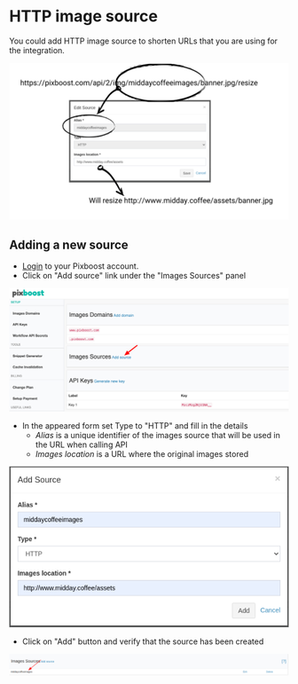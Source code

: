 # HTTP image source

You could add HTTP image source to shorten URLs that you are using for the integration. 

![](../.gitbook/assets/http-image-source-concept.png)

## Adding a new source

* [Login](https://pixboost.com/customer/#login) to your Pixboost account.
* Click on "Add source" link under the "Images Sources" panel

![](../.gitbook/assets/add-images-source.png)

* In the appeared form set Type to "HTTP" and fill in the details
    * _Alias_ is a unique identifier of the images source that will be used in the URL when calling API
    * _Images location_ is a URL where the original images stored

![](../.gitbook/assets/add-http-images-source.png)

* Click on "Add" button and verify that the source has been created

![](../.gitbook/assets/verify-http-images-source.png)
